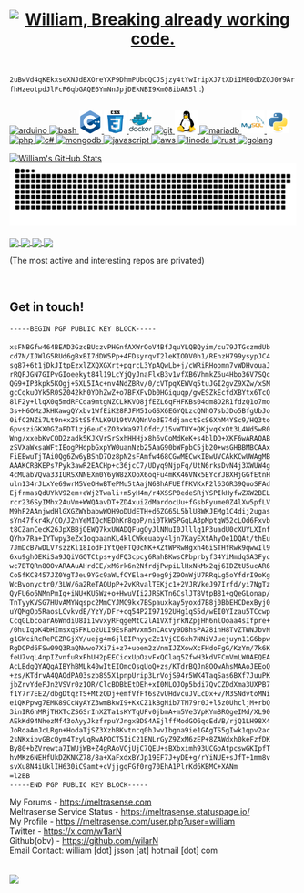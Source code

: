 
<!--
<p align="center">
<a href="https://twitter.com/w1larN"><img align="center" width="100%" alt="welcome to my profile!" src="https://github.com/Carol42/Carol42/blob/main/assets/header.png"></a>-->
  
  
<div align="center">
       <h1>

<a href=""><img src="https://readme-typing-svg.herokuapp.com?font=Roboto+Slab&color=%237E3ACE&size=30&center=true&vCenter=true&width=600&lines=William;Breaking+already+working+code.;on+a+so+called,+daily+basis." alt="William, Breaking already working code."></a>
     </h1>
</div>
<br>
<code>2uBwVd4qKEkxseXNJdBXOreYXP9DhmPUboQCJSjzy4tYwIripXJ7tXDiIME0dDZOJ0Y9ArfhHzeotpdJlFcP6qbGAQE6YmNnJpjDEkNBI9Xm08ibAR5l</code> :)
  
  
##
<p align="left"> <a href="https://www.arduino.cc/" target="_blank" rel="noreferrer"> <img src="https://cdn.worldvectorlogo.com/logos/arduino-1.svg" alt="arduino" width="40" height="40"/> </a> <a href="https://www.gnu.org/software/bash/" target="_blank" rel="noreferrer"> <img src="https://www.vectorlogo.zone/logos/gnu_bash/gnu_bash-icon.svg" alt="bash" width="40" height="40"/> </a> <a href="https://www.w3schools.com/cpp/" target="_blank" rel="noreferrer"> <img src="https://raw.githubusercontent.com/devicons/devicon/master/icons/cplusplus/cplusplus-original.svg" alt="cplusplus" width="40" height="40"/> </a> <a href="https://www.w3schools.com/css/" target="_blank" rel="noreferrer"> <img src="https://raw.githubusercontent.com/devicons/devicon/master/icons/css3/css3-original-wordmark.svg" alt="css3" width="40" height="40"/> </a> <a href="https://www.docker.com/" target="_blank" rel="noreferrer"> <img src="https://raw.githubusercontent.com/devicons/devicon/master/icons/docker/docker-original-wordmark.svg" alt="docker" width="40" height="40"/> </a> <a href="https://git-scm.com/" target="_blank" rel="noreferrer"> <img src="https://www.vectorlogo.zone/logos/git-scm/git-scm-icon.svg" alt="git" width="40" height="40"/> </a> <a href="https://www.linux.org/" target="_blank" rel="noreferrer"> <img src="https://raw.githubusercontent.com/devicons/devicon/master/icons/linux/linux-original.svg" alt="linux" width="40" height="40"/> </a> <a href="https://mariadb.org/" target="_blank" rel="noreferrer"> <img src="https://www.vectorlogo.zone/logos/mariadb/mariadb-icon.svg" alt="mariadb" width="40" height="40"/> </a> <a href="https://www.mysql.com/" target="_blank" rel="noreferrer"> <img src="https://raw.githubusercontent.com/devicons/devicon/master/icons/mysql/mysql-original-wordmark.svg" alt="mysql" width="40" height="40"/> </a> <a href="https://www.python.org" target="_blank" rel="noreferrer"> <img src="https://raw.githubusercontent.com/devicons/devicon/master/icons/python/python-original.svg" alt="python" width="40" height="40"/> </a> <a href="https://www.php.net/" target="_blank" rel="noreferrer"> <img src="https://cdn.freebiesupply.com/logos/large/2x/php-1-logo-png-transparent.png" alt="php"  height="30"/> </a> 
</a> <a href="https://dotnet.microsoft.com/en-us/languages/csharp" target="_blank" rel="noreferrer"> <img src="https://cdn.worldvectorlogo.com/logos/c--4.svg" alt="c#" width="40" height="40"/> </a>
</a> <a href="https://www.mongodb.com/" target="_blank" rel="noreferrer"> <img src="https://cdn.worldvectorlogo.com/logos/mongodb-icon-1.svg" alt="mongodb" width="40" height="40"/> </a>
</a> <a href="https://developer.mozilla.org/en-US/docs/Web/javascript" target="_blank" rel="noreferrer"> <img src="https://cdn.worldvectorlogo.com/logos/logo-javascript.svg" alt="javascript" width="40" height="40"/> </a>
</a> <a href="https://aws.amazon.com/" target="_blank" rel="noreferrer"> <img src="https://cdn.worldvectorlogo.com/logos/aws-2.svg" alt="aws" width="40" height="40"/> </a>
</a> <a href="https://www.linode.com/" target="_blank" rel="noreferrer"> <img src="https://cdn.worldvectorlogo.com/logos/linode-1.svg" alt="linode" width="40" height="40"/> </a>
<a href="https://www.rust-lang.org/" target="_blank" rel="noreferrer"> <img src="https://cdn.worldvectorlogo.com/logos/rust.svg" alt="rust" width="40" height="40"/> </a>
<a href="https://go.dev/" target="_blank" rel="noreferrer"> <img src="https://cdn.worldvectorlogo.com/logos/go-8.svg" alt="golang" width="40" height="40"/> </a>
</p>


<a href="https://github.com/wilarN/wilarN">
  <img align="center" src="https://github-readme-stats.vercel.app/api?username=wilarN&show_icons=true&line_height=27&count_private=true&title_color=ffffff&text_color=c9cacc&icon_color=2bbc8a&bg_color=1d1f21" alt="William's GitHub Stats" />
</a>

<div>
  <img src="https://raw.githubusercontent.com/wilarN/wilarN/main/snake.svg" alt="snake"></center>
</div>
</div><br/>

<a href="https://github.com/SentinelNetGuard/SentinelNetGuard">
  <img align="center" src="https://github-readme-stats.vercel.app/api/pin/?username=SentinelNetGuard&repo=SentinelNetGuard&title_color=ffffff&text_color=c9cacc&icon_color=2bbc8a&bg_color=1d1f21" />
</a>    

<a href="https://github.com/wilarN/Imaginary">
  <img align="center" src="https://github-readme-stats.vercel.app/api/pin/?username=wilarN&repo=Imaginary&title_color=ffffff&text_color=c9cacc&icon_color=2bbc8a&bg_color=1d1f21" />
</a>    

<a href="https://github.com/wilarN/SentinelNetGuard_Node_Setup">
  <img align="center" src="https://github-readme-stats.vercel.app/api/pin/?username=wilarN&repo=SentinelNetGuard_Node_Setup&title_color=ffffff&text_color=c9cacc&icon_color=2bbc8a&bg_color=1d1f21" />
</a>    

<a href="https://github.com/wilarN/GeoShark">
  <img align="center" src="https://github-readme-stats.vercel.app/api/pin/?username=wilarN&repo=GeoShark&title_color=ffffff&text_color=c9cacc&icon_color=2bbc8a&bg_color=1d1f21" />
</a>

(The most active and interesting repos are privated) <br>

[1]: https://twitter.com/w1larN
[2]: https://github.com/wilarN
<br>
## Get in touch!

```
-----BEGIN PGP PUBLIC KEY BLOCK-----

xsFNBGfw464BEAD3GzcBUczvPHGnfAXWrOoV4BfJquYLQBQyim/cu79JTGczmdUb
cd7N/IJWlG5RUd6gBxBI7dDW5Pp+4FDsyrqvT2leKIODV0h1/REnzH799ysypJC4
sg87+6t1jDkJItpEzxlZXQXGXrt+pqrcL3YpAQwLb+j/cWRiRHoomn7vWDHvouaJ
rRQFJGN7GIPvGIoeekyt84l19LcYjQyJnaFlxB3v1vfXB6VhmkZ6u4Hbo36V7SQc
QG9+IP3kpk5KOgj+5XL5IAc+nv4NdZBRv/0/cVTpqXEWVq5tuJGI2gvZ9XZw/xSM
gcCqkuOYk5R0SZ042kh0YDhZwZ+o7BFXFvDb0HGiquqp/gwESZkEcfdXBYtx6TcQ
8lF2y+llqX0q5mdRFCda9mtgNZCLkKVO8jfEZL6qFHFKBs04dm8D2R1fdzQ1o7mo
3s+H6OMzJkHKawgQYxbv1WfEiK28PJFM51oGSX6EGYQLzcQNhO7sbJDo5BfgUbJo
0ifC2NZi7Lt9n+x25tS5fALK9U19tVAQNnVo3E74djanctScS6XhM4YSc9/HQ3to
6pvsziGKX0GZaFDT1zj6euCsZO3xWa97lOfdc/15vWTUY+QKjvqKxOt3L4Wd5wR0
Wng/xxebKvCOD2zadk5KJKVrSrSxhHHHjx8h6vCoMdKeK+s4blDQ+XKF6wARAQAB
zSVXaWxsaWFtIEogPHdpbGxpYW0uanNzb25AaG90bWFpbC5jb20+wsGHBBMBCAAx
FiEEwuTjTAi0Qg6Zw6yBShD7Oz8pN2sFAmfw468CGwMECwkIBwUVCAkKCwUWAgMB
AAAKCRBKEPs7Pyk3awR2EACHp+c36jcC7/UDyq9NjpFq/UtN6rksDvN4j3XWUW4g
4cMUabVQva33IURSXNNEXm0Y6yW8zXOoX6oqFu4mKK46VNx5EYcYJBXHjGGfEtnH
uln134rJLxYe69wrM5VeOHwBTePMu5tAajN68hAFUEfFKVKxF2l63GR39QuoSFAd
EjfrmasQdUYkV92em+eWj2Twali+m5yH4m/r4XSSP0edeSRjYSPIkHyfwZXW2BEL
rcr236SyIMhx2AuVm+WWQAavDT+ZD4xuiZdMardocUu+fGsbFyume0Z4lXw5pfLV
M9hF2AAnjwdHlGXGZWYbabwWQH9oDUdETH+d6ZG65L5blU8WKJEMg1C4dij2ugas
sYn47fkr4k/CO/J2nYeMIQcNEDhKr8goP/ni0TkWSPGqLA3pMptgW52cLOd6Fxvb
t8CZanCecK26JpXBBjOEWQ7kxUWADQFugOyJlNNuI0Jlllq1P3uadU0cXUYLXInf
QYhx7Ra+IYTwpy3eZx1oqbaanKL4klCWkeuaby4ljn7KayEXtAhyOe1DQAt/thEu
7JmDcB7wDLV7szzKl18IodFIYtQePTQ0cNK+XZtWPRwHgxh46iSTHfRwk9qwwIl9
6xu9ghOEKiSa9JQiVGOTCtps+ydFQ3cpcy6RahBKwsCPbprbyf34YiMmdqSA3Fyc
wc7BTQRn8OOvARAAuAHrdCE/xM6rk6n2NfrdjPwpiLlHxNkMx2qj6IDZtU5ucAR6
Co5fKC8457JZ0YgTJeu9YGc9aWLfCYEla+r9eg9jZ9OnWjU7RRqLg5oYfdrI9oKg
WcBvonyctr0/3LW/6a2ReTAQUpP+ZvKRvalTEKjc1+2VJRVkeJ97Irfd/yi7NgTz
QyFU6o6NMnPmIg+iNU+KU5Wz+o+HwuVIi2JRSKTn6CslJT8VtpB81+gQeGLonap/
TnTyyKVSG7HUvAMYNqspc2MmCYJMC9kx7BSpauxkay5yoxd7B8j0BbEHCDexByj0
uYQMgOp5RaosLCvkvdE/YzY/DFr+cq54P2I97192UHg1qS5d/wEI0YIzau5TCcwp
CcqGLbcoarA6WndiU8Ii1wvxyRFqgeMtC2lA1VXfjrkNZpjHh6nlOoaa4sIfpre+
/0huIqoK4bHImsxqSFKLo2ULI9EsFaMvxm5nCAcvy9DBhsPA28inH8TvZTWNJbvN
g1GWciRcRePEZRGjXY/uejg4m6jlBIPnyycZc1VjCE6xh7NNiVJuejuyn11G6bpw
RgDOPd6FSw09Q3RaQNwwo7Xi7i+z7+uoem2zVnmIJZXowXcFHdoFgG/KzYm/7k6K
feU7vqL4npIZvnfuRxFhUH2pEECicxUpOzvFxQClaq5ZfwH3kdVFCmVmLW0AEQEA
AcLBdgQYAQgAIBYhBMLk40wItEIOmcOsgUoQ+zs/KTdrBQJn8OOwAhsMAAoJEEoQ
+zs/KTdrvA4QAOdPA03szb8S5X1pnpUrip3LrVojS94r5WK4TaqSas6BXf7JuuPK
jbZrvYdeFJn2VSVr0z1OR/ClcBDBbEtDEh+xI0NLOJOp5bdi7QvCZDdXma3UXPB7
f1Y7r7EE2/dbgDtqzTS+MtzQDj+emfVfFf6s2vUHdvcuJVLcDx+v/M3SNdvtoMNi
eiQKPpwg7EMK89CcNyAYZ3wmBkwI9+KxCZ1kBgNib7TM79r0J+l5z0UhcljM+rbQ
3inIR6nMRjTHXTcZS6SrInXZTa1sKYTqUFv0jbmA+m5Ve3VpKYmBRQgeIMd/XL90
AEkKd94NhezMf43oAyyJkzfrpuYJngxBDS4AEjlffModGO6qcEdVB/rjQ1LH98X4
JoRoaAmJcLRgn+HodaTjSZ3XzhBKvtncq0hJwvIbgna9ie1GAgTS5gIwk1qpv2ac
2sNKxipvGBcOym4TzyUqRwAPOCT5IiC21ENLrGyZ9ZxM6zEP+8ZAWdxh0keFzfDK
By80+bZVrewta7IWUjWB+Z4gRAoVCjUjC7QEU+sBXbximh93UCGoAtpcswGKIpfT
hvMKz6NEHfUkDZKNKZ78/8a+XaFxdxBYJp19EF7J+yDE+g/rYiNUE+sJfT+1mm8v
svXu8N4iUklIH630iC9amt+cVjjgqFGf0rg70EhA1PlrKd6KBMC+XANm
=l2BB
-----END PGP PUBLIC KEY BLOCK-----

```

My Forums - <https://meltrasense.com> <br>
Meltrasense Service Status - <https://meltrasense.statuspage.io/> <br>
My Profile - <https://meltrasense.com/user.php?user=william> <br>
Twitter - <https://x.com/w1larN> <br>
Github(obv) - <https://github.com/wilarN> <br>
Email Contact: william [dot] jsson [at] hotmail [dot] com<br>
<br> <br>
<a href="https://www.buymeacoffee.com/wilarn" target="_blank"><img src="https://cdn.buymeacoffee.com/buttons/v2/default-yellow.png" width="200" /></a>

